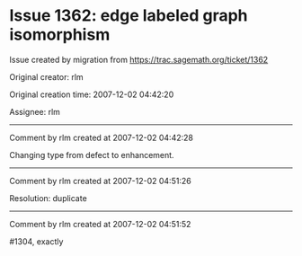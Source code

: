 # Issue 1362: edge labeled graph isomorphism

Issue created by migration from https://trac.sagemath.org/ticket/1362

Original creator: rlm

Original creation time: 2007-12-02 04:42:20

Assignee: rlm




---

Comment by rlm created at 2007-12-02 04:42:28

Changing type from defect to enhancement.


---

Comment by rlm created at 2007-12-02 04:51:26

Resolution: duplicate


---

Comment by rlm created at 2007-12-02 04:51:52

#1304, exactly
